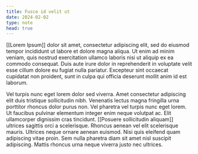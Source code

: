 ```yaml
---
title: Fusce id velit ut
date: 2024-02-02
type: note
head: true
---
```


[[Lorem Ipsum]] dolor sit amet, consectetur adipiscing elit, sed do eiusmod tempor incididunt ut labore et dolore magna aliqua. Ut enim ad minim veniam, quis nostrud exercitation ullamco laboris nisi ut aliquip ex ea commodo consequat. Duis aute irure dolor in reprehenderit in voluptate velit esse cillum dolore eu fugiat nulla pariatur. Excepteur sint occaecat cupidatat non proident, sunt in culpa qui officia deserunt mollit anim id est laborum.

Vel turpis nunc eget lorem dolor sed viverra. Amet consectetur adipiscing elit duis tristique sollicitudin nibh. Venenatis lectus magna fringilla urna porttitor rhoncus dolor purus non. Vel pharetra vel turpis nunc eget lorem. Ut faucibus pulvinar elementum integer enim neque volutpat ac. Elit ullamcorper dignissim cras tincidunt. [[Posuere sollicitudin aliquam]] ultrices sagittis orci a scelerisque. Rhoncus aenean vel elit scelerisque mauris. Ultrices neque ornare aenean euismod. Nisi quis eleifend quam adipiscing vitae proin. Sem nulla pharetra diam sit amet nisl suscipit adipiscing. Mattis rhoncus urna neque viverra justo nec ultrices.
